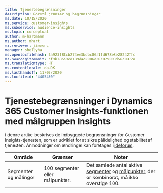 ```yaml
---
title: Tjenestebegrænsninger
description: Forstå grænser og begrænsninger.
ms.date: 10/15/2020
ms.service: customer-insights
ms.subservice: audience-insights
ms.topic: conceptual
author: m-hartmann
ms.author: mhart
ms.reviewer: jimsonc
manager: shellyha
ms.openlocfilehash: fa923f88cb274ee3bdbc86a1fd678e8e282427fc
ms.sourcegitcommit: cf9b78559ca189d4c2086a66c879098d56c0377a
ms.translationtype: HT
ms.contentlocale: da-DK
ms.lasthandoff: 11/03/2020
ms.locfileid: "4405450"
---
```

# <a name="service-limits-in-dynamics-365-customer-insights-audience-insights-capability"></a>Tjenestebegrænsninger i Dynamics 365 Customer Insights-funktionen med målgruppen Insights

I denne artikel beskrives de indbyggede begrænsninger for Customer Insights-tjenesten, som er udviklet for at sikre pålidelighed og stabilitet af tjenesten. Anmodninger om ændringer kan foretages i [ideforum](https://go.microsoft.com/fwlink/?linkid=2074172). 
 
| Område  | Grænser  | Noter |
|-------------|---------------------------------------------------------------------|---------------------------------------------------------------------|
| Segmenter og målinger | 100 segmenter eller målpunkter. | Det samlede antal aktive [segmenter](segments.md) og [målpunkter](measures.md), der er kombineret, må ikke overstige 100.  |
